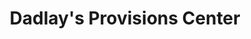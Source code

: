 ---
title: "Dadlay's Provisions Center"
url: /ganta/dadlays-provisions-center-saclepea-ganta-highway/
shop: convenience
---